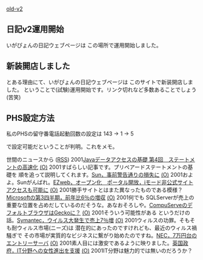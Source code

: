 [old-v2](ig011019-orig.html)

## 日記v2運用開始

いがぴょんの日記ウェブページは この場所で運用開始しました。






## 新装開店しました


とある理由にて、いがぴょんの日記ウェブページは このサイトで新装開店しました。
ということで(試験)運用開始です。リンク切れなど多数あることでしょう (苦笑)

## PHS設定方法


私のPHSの留守番電話起動回数の設定は
143 → 1 → 5


で設定可能だということが判明。これをメモ。



世間のニュースから ([RSS](ig011019-news.xml)) 2001[Javaデータアクセスの基礎 第4回　ステートメントの高速化](http://www.atmarkit.co.jp/fjava/rensai/jdbc04/jdbc04_1.html) [(O)](http://www.atmarkit.co.jp/fjava/rensai/jdbc04/jdbc04_1.html) 2001すばらしい記事です。プリペアードステートメントの基礎を 順を追って説明してくれます。[Sun，事前警告通りの損失に](http://www.zdnet.co.jp/news/0110/19/b_1018_06.html) [(O)](http://www.zdnet.co.jp/news/0110/19/b_1018_06.html) 2001およよ。Sunがんばれ。[EZweb，オープン化　ポータル開放，iモード非公式サイトアクセスも可能に](http://www.zdnet.co.jp/news/bursts/0110/18/kddi.html) [(O)](http://www.zdnet.co.jp/news/bursts/0110/18/kddi.html) 2001勝手サイトとはまた異なったものである模様？[Microsoftの第3四半期，前年比6％の増収](http://www.zdnet.co.jp/news/0110/19/b_1018_03.html) [(O)](http://www.zdnet.co.jp/news/0110/19/b_1018_03.html) 2001何でも SQLServerが売上の重要な位置を占めだしているのだそうな。あなおそろしや。[CompuServeのデフォルトブラウザはGeckoに？](http://www.zdnet.co.jp/news/0110/19/b_1018_11.html) [(O)](http://www.zdnet.co.jp/news/0110/19/b_1018_11.html) 2001そういう可能性がある というだけの話。[Symantec，ウイルス大発生で売上7％増](http://www.zdnet.co.jp/news/0110/19/b_1018_17.html) [(O)](http://www.zdnet.co.jp/news/0110/19/b_1018_17.html) 2001ウィルスの功罪。そもそも耐ウィルス市場(ニーズ)は 潜在的にあったのですけれども、最近のウィルス禍騒ぎで その市場が実質的なビジネスに繋がり始めたのですね。[NEC，7万円台のエントリーサーバ](http://www.zdnet.co.jp/news/bursts/0110/19/nec.html) [(O)](http://www.zdnet.co.jp/news/bursts/0110/19/nec.html) 2001素人目には激安であるように映りました。[英国政府，IT分野への女性進出を支援](http://www.zdnet.co.jp/news/0110/19/b_1018_14.html) [(O)](http://www.zdnet.co.jp/news/0110/19/b_1018_14.html) 2001IT分野は魅力的では無いのだろうか？
